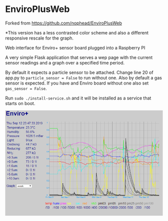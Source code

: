 # EnviroPlusWeb

Forked from https://github.com/nophead/EnviroPlusWeb

*This version has a less contrasted color scheme and also a different responsive rescale for the graph.

Web interface for Enviro+ sensor board plugged into a Raspberry PI

A very simple Flask application that serves a wep page with the current sensor readings and a graph over a specified time period.

By default it expects a particle sensor to be attached. Change line 20 of app.py to `particle_sensor = False` to run without one.
Also by default a gas sensor is expected. If you have and Enviro board without one also set `gas_sensor = False`.

Run `sudo ./install-service.sh` and it will be installed as a service that starts on boot.

![Screenshot](image.png)
